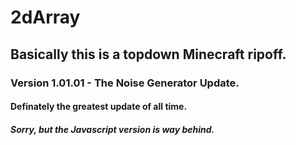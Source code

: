 # 2dArray
## Basically this is a topdown Minecraft ripoff.
### Version 1.01.01 - The Noise Generator Update.
#### Definately the greatest update of all time.

##### Sorry, but the Javascript version is way behind.
